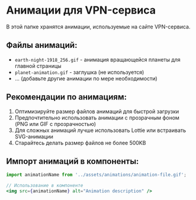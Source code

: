 # Анимации для VPN-сервиса

В этой папке хранятся анимации, используемые на сайте VPN-сервиса.

## Файлы анимаций:

- `earth-night-1918_256.gif` - анимация вращающейся планеты для главной страницы
- `planet-animation.gif` - заглушка (не используется)
- ... (добавьте другие анимации по мере необходимости)

## Рекомендации по анимациям:

1. Оптимизируйте размер файлов анимаций для быстрой загрузки
2. Предпочтительно использовать анимации с прозрачным фоном (PNG или GIF с прозрачностью)
3. Для сложных анимаций лучше использовать Lottie или встраивать SVG-анимации
4. Старайтесь делать размер файлов не более 500KB

## Импорт анимаций в компоненты:

```jsx
import animationName from '../assets/animations/animation-file.gif';

// Использование в компоненте
<img src={animationName} alt="Animation description" />
``` 